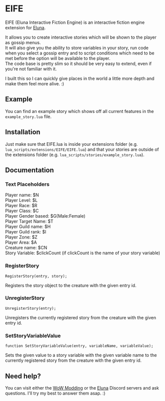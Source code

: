# EIFE
EIFE (Eluna Interactive Fiction Engine) is an interactive fiction engine extension for [Eluna](https://elunaluaengine.github.io/index.html).

It allows you to create interactive stories which will be shown to the player as gossip menus.  
It will also give you the ability to store variables in your story, run code when you select a gossip entry and to script conditions which need to be met before the option will be available to the player.   
The code base is pretty slim so it should be very easy to extend, even if you're not familiar with it.

I built this so I can quickly give places in the world a little more depth and make them feel more alive. :)

## Example
You can find an example story which shows off all current features in the `example_story.lua` file.

## Installation
Just make sure that EIFE.lua is inside your extensions folder (e.g. `lua_scripts/extensions/EIFE/EIFE.lua`) and that your stories are outside of the extensions folder (e.g. `lua_scripts/stories/example_story.lua`).

## Documentation

### Text Placeholders
Player name: $N  
Player Level: $L  
Player Race: $R  
Player Class: $C  
Player Gender based: $G(Male:Female)  
Player Target Name: $T  
Player Guild name: $H  
Player Guild rank: $I  
Player Zone: $Z  
Player Area: $A  
Creature name: $CN  
Story Variable: $clickCount (if clickCount is the name of your story variable)

### RegisterStory
`RegisterStory(entry, story);`

Registers the story object to the creature with the given entry id.

### UnregisterStory
`UnregisterStory(entry);`

Unregisters the currently registered story from the creature with the given entry id.

### SetStoryVariableValue
`function SetStoryVariableValue(entry, variableName, variableValue);`

Sets the given value to a story variable with the given variable name to the currently registered story from the creature with the given entry id.

## Need help?
You can visit either the [WoW Modding](https://discord.gg/mGfnwf9AJg) or the [Eluna](https://discord.gg/8MD98hGTfz) Discord servers and ask questions.
I'll try my best to answer them asap. :)
